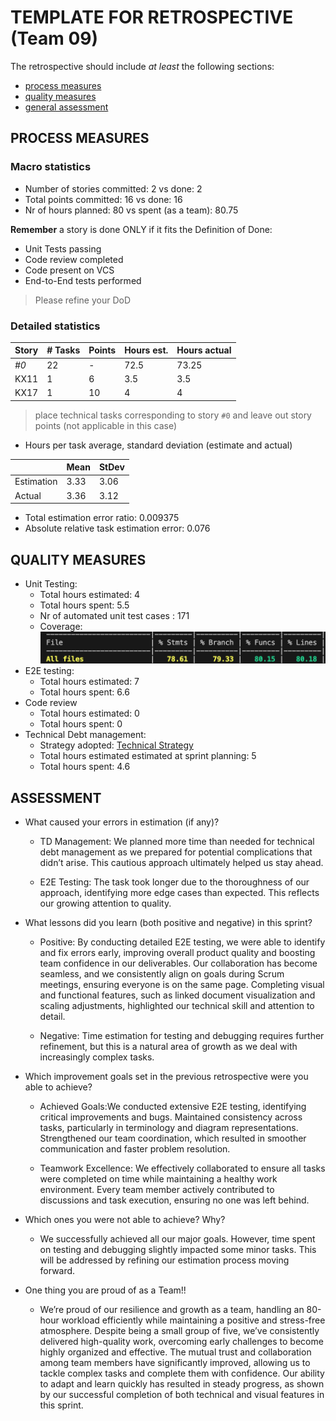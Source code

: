 # TEMPLATE FOR RETROSPECTIVE (Team 09)

The retrospective should include _at least_ the following
sections:

- [process measures](#process-measures)
- [quality measures](#quality-measures)
- [general assessment](#assessment)

## PROCESS MEASURES

### Macro statistics

- Number of stories committed: 2 vs done: 2
- Total points committed: 16 vs done: 16
- Nr of hours planned: 80 vs spent (as a team): 80.75

**Remember** a story is done ONLY if it fits the Definition of Done:

- Unit Tests passing
- Code review completed
- Code present on VCS
- End-to-End tests performed

> Please refine your DoD

### Detailed statistics

| Story | # Tasks | Points | Hours est. | Hours actual |
| ----- | ------- | ------ | ---------- | ------------ |
| _#0_  | 22      | -      | 72.5       | 73.25        |
| KX11  | 1       | 6      | 3.5        | 3.5          |
| KX17  | 1       | 10     | 4          | 4            |

> place technical tasks corresponding to story `#0` and leave out story points (not applicable in this case)

- Hours per task average, standard deviation (estimate and actual)

|            | Mean | StDev |
| ---------- | ---- | ----- |
| Estimation | 3.33 | 3.06  |
| Actual     | 3.36 | 3.12  |

- Total estimation error ratio: 0.009375
- Absolute relative task estimation error: 0.076

## QUALITY MEASURES

- Unit Testing:
  - Total hours estimated: 4
  - Total hours spent: 5.5
  - Nr of automated unit test cases : 171
  - Coverage:  
    ![coverage](./coverageSprint4.png)
- E2E testing:
  - Total hours estimated: 7
  - Total hours spent: 6.6
- Code review
  - Total hours estimated: 0
  - Total hours spent: 0
- Technical Debt management:
  - Strategy adopted: [Technical Strategy](../TD_stategy.md)
  - Total hours estimated estimated at sprint planning: 5
  - Total hours spent: 4.6

## ASSESSMENT

- What caused your errors in estimation (if any)?

  - TD Management: We planned more time than needed for technical debt management as we prepared for potential complications that didn’t arise. This cautious approach ultimately helped us stay ahead.

  - E2E Testing: The task took longer due to the thoroughness of our approach, identifying more edge cases than expected. This reflects our growing attention to quality.

- What lessons did you learn (both positive and negative) in this sprint?

  - Positive:
    By conducting detailed E2E testing, we were able to identify and fix errors early, improving overall product quality and boosting team confidence in our deliverables.
    Our collaboration has become seamless, and we consistently align on goals during Scrum meetings, ensuring everyone is on the same page.
    Completing visual and functional features, such as linked document visualization and scaling adjustments, highlighted our technical skill and attention to detail.

  - Negative:
    Time estimation for testing and debugging requires further refinement, but this is a natural area of growth as we deal with increasingly complex tasks.

- Which improvement goals set in the previous retrospective were you able to achieve?

  - Achieved Goals:We conducted extensive E2E testing, identifying critical improvements and bugs.
    Maintained consistency across tasks, particularly in terminology and diagram representations.
    Strengthened our team coordination, which resulted in smoother communication and faster problem resolution.

  - Teamwork Excellence:
    We effectively collaborated to ensure all tasks were completed on time while maintaining a healthy work environment.
    Every team member actively contributed to discussions and task execution, ensuring no one was left behind.

- Which ones you were not able to achieve? Why?

  - We successfully achieved all our major goals. However, time spent on testing and debugging slightly impacted some minor tasks. This will be addressed by refining our estimation process moving forward.

- One thing you are proud of as a Team!!
  - We’re proud of our resilience and growth as a team, handling an 80-hour workload efficiently while maintaining a positive and stress-free atmosphere.
    Despite being a small group of five, we’ve consistently delivered high-quality work, overcoming early challenges to become highly organized and effective.
    The mutual trust and collaboration among team members have significantly improved, allowing us to tackle complex tasks and complete them with confidence.
    Our ability to adapt and learn quickly has resulted in steady progress, as shown by our successful completion of both technical and visual features in this sprint.
